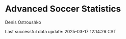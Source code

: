 # Advanced Soccer Statistics
Denis Ostroushko

<!-- gfm -->

Last successful data update: 2025-03-17 12:14:26 CST
